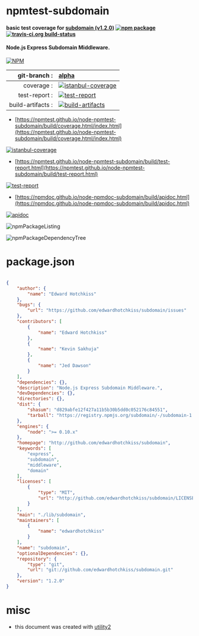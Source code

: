 # npmtest-subdomain

#### basic test coverage for  [subdomain (v1.2.0)](http://github.com/edwardhotchkiss/subdomain)  [![npm package](https://img.shields.io/npm/v/npmtest-subdomain.svg?style=flat-square)](https://www.npmjs.org/package/npmtest-subdomain) [![travis-ci.org build-status](https://api.travis-ci.org/npmtest/node-npmtest-subdomain.svg)](https://travis-ci.org/npmtest/node-npmtest-subdomain)

#### Node.js Express Subdomain Middleware.

[![NPM](https://nodei.co/npm/subdomain.png?downloads=true&downloadRank=true&stars=true)](https://www.npmjs.com/package/subdomain)

| git-branch : | [alpha](https://github.com/npmtest/node-npmtest-subdomain/tree/alpha)|
|--:|:--|
| coverage : | [![istanbul-coverage](https://npmtest.github.io/node-npmtest-subdomain/build/coverage.badge.svg)](https://npmtest.github.io/node-npmtest-subdomain/build/coverage.html/index.html)|
| test-report : | [![test-report](https://npmtest.github.io/node-npmtest-subdomain/build/test-report.badge.svg)](https://npmtest.github.io/node-npmtest-subdomain/build/test-report.html)|
| build-artifacts : | [![build-artifacts](https://npmtest.github.io/node-npmtest-subdomain/glyphicons_144_folder_open.png)](https://github.com/npmtest/node-npmtest-subdomain/tree/gh-pages/build)|

- [https://npmtest.github.io/node-npmtest-subdomain/build/coverage.html/index.html](https://npmtest.github.io/node-npmtest-subdomain/build/coverage.html/index.html)

[![istanbul-coverage](https://npmtest.github.io/node-npmtest-subdomain/build/screenCapture.buildCi.browser.%252Ftmp%252Fbuild%252Fcoverage.lib.html.png)](https://npmtest.github.io/node-npmtest-subdomain/build/coverage.html/index.html)

- [https://npmtest.github.io/node-npmtest-subdomain/build/test-report.html](https://npmtest.github.io/node-npmtest-subdomain/build/test-report.html)

[![test-report](https://npmtest.github.io/node-npmtest-subdomain/build/screenCapture.buildCi.browser.%252Ftmp%252Fbuild%252Ftest-report.html.png)](https://npmtest.github.io/node-npmtest-subdomain/build/test-report.html)

- [https://npmdoc.github.io/node-npmdoc-subdomain/build/apidoc.html](https://npmdoc.github.io/node-npmdoc-subdomain/build/apidoc.html)

[![apidoc](https://npmdoc.github.io/node-npmdoc-subdomain/build/screenCapture.buildCi.browser.%252Ftmp%252Fbuild%252Fapidoc.html.png)](https://npmdoc.github.io/node-npmdoc-subdomain/build/apidoc.html)

![npmPackageListing](https://npmtest.github.io/node-npmtest-subdomain/build/screenCapture.npmPackageListing.svg)

![npmPackageDependencyTree](https://npmtest.github.io/node-npmtest-subdomain/build/screenCapture.npmPackageDependencyTree.svg)



# package.json

```json

{
    "author": {
        "name": "Edward Hotchkiss"
    },
    "bugs": {
        "url": "https://github.com/edwardhotchkiss/subdomain/issues"
    },
    "contributors": [
        {
            "name": "Edward Hotchkiss"
        },
        {
            "name": "Kevin Sakhuja"
        },
        {
            "name": "Jed Dawson"
        }
    ],
    "dependencies": {},
    "description": "Node.js Express Subdomain Middleware.",
    "devDependencies": {},
    "directories": {},
    "dist": {
        "shasum": "d829abfe12f427a11b5b30b5dd0c052176c84551",
        "tarball": "https://registry.npmjs.org/subdomain/-/subdomain-1.2.0.tgz"
    },
    "engines": {
        "node": ">= 0.10.x"
    },
    "homepage": "http://github.com/edwardhotchkiss/subdomain",
    "keywords": [
        "express",
        "subdomain",
        "middleware",
        "domain"
    ],
    "licenses": [
        {
            "type": "MIT",
            "url": "http://github.com/edwardhotchkiss/subdomain/LICENSE"
        }
    ],
    "main": "./lib/subdomain",
    "maintainers": [
        {
            "name": "edwardhotchkiss"
        }
    ],
    "name": "subdomain",
    "optionalDependencies": {},
    "repository": {
        "type": "git",
        "url": "git://github.com/edwardhotchkiss/subdomain.git"
    },
    "version": "1.2.0"
}
```



# misc
- this document was created with [utility2](https://github.com/kaizhu256/node-utility2)
